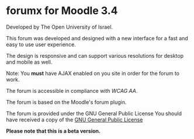 # forumx for Moodle 3.4

Developed by The Open University of Israel.

This forum was developed and designed with a new interface for a fast and easy to use user experience.

The design is responsive and can support various resolutions for desktop and mobile as well.

Note: You **must** have AJAX enabled on you site in order for the forum to work.

The forum is accessible in compliance with *WCAG AA*.

The forum is based on the Moodle's forum plugin.

The forum is provided under the GNU General Public License
You should have received a copy of the [GNU General Public License](http://www.gnu.org/licenses/)


**Please note that this is a beta version.** 